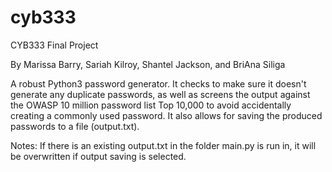 # cyb333
CYB333 Final Project

By Marissa Barry, Sariah Kilroy, Shantel Jackson, and BriAna Siliga

A robust Python3 password generator.  It checks to make sure it doesn't generate any duplicate passwords, as well as screens the output against the OWASP 10 million password list Top 10,000 to avoid accidentally creating a commonly used password.  It also allows for saving the produced passwords to a file (output.txt).

Notes: If there is an existing output.txt in the folder main.py is run in, it will be overwritten if output saving is selected.
